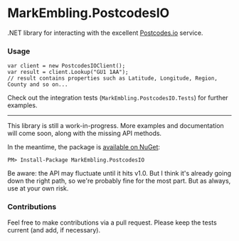 MarkEmbling.PostcodesIO
=======================

.NET library for interacting with the excellent [Postcodes.io][1] service.

### Usage

    var client = new PostcodesIOClient();
	var result = client.Lookup("GU1 1AA");
    // result contains properties such as Latitude, Longitude, Region, County and so on...

Check out the integration tests (`MarkEmbling.PostcodesIO.Tests`) for further examples.

----------

This library is still a work-in-progress. More examples and documentation will come soon, along with the missing API methods.

In the meantime, the package is [available on NuGet][2]:

    PM> Install-Package MarkEmbling.PostcodesIO

Be aware: the API may fluctuate until it hits v1.0. But I think it's already going down the right path, so we're probably fine for the most part. But as always, use at your own risk.

### Contributions

Feel free to make contributions via a pull request. Please keep the tests current (and add, if necessary).


[1]: http://postcodes.io/
[2]: https://www.nuget.org/packages/MarkEmbling.PostcodesIO/
